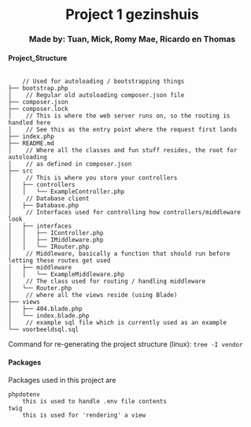 <h1 align="center">Project 1 gezinshuis</h1>
<h3 align="center">Made by: Tuan, Mick, Romy Mae, Ricardo en Thomas</h3>

#### Project_Structure
```

    // Used for autoloading / bootstrapping things
├── bootstrap.php
│    // Regular old autoloading composer.json file
├── composer.json
├── composer.lock
│    // This is where the web server runs on, so the routing is handled here
│    // See this as the entry point where the request first lands
├── index.php
├── README.md
│    // Where all the classes and fun stuff resides, the root for autoloading
│    // as defined in composer.json
├── src
│    // This is where you store your controllers 
│   ├── controllers
│   │   └── ExampleController.php
│    // Database client
│   ├── Database.php
│    // Interfaces used for controlling how controllers/middleware look
│   ├── interfaces
│   │   ├── IController.php
│   │   ├── IMiddleware.php
│   │   └── IRouter.php
│    // Middleware, basically a function that should run before letting these routes get used
│   ├── middleware
│   │   └── ExampleMiddleware.php
│    // The class used for routing / handling middleware
│   └── Router.php
│    // where all the views reside (using Blade)
├── views
│   ├── 404.blade.php
│   └── index.blade.php
│    // example sql file which is currently used as an example
└── voorbeeldsql.sql

```
Command for re-generating the project structure (linux): `tree -I vendor`


#### Packages
Packages used in this project are
```
phpdotenv
    this is used to handle .env file contents
twig
    this is used for 'rendering' a view
```
